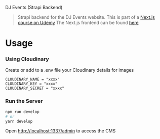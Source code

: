 DJ Events (Strapi Backend)

> Strapi backend for the DJ Events website. This is part of a [Next.js course on Udemy](https://www.udemy.com/course/nextjs-dev-to-deployment)
> The Next.js frontend can be found [here](https://github.com/mpbasto/next-app-frontend)

# Usage

### Using Cloudinary

Create or add to a .env file your Cloudinary details for images

```
CLOUDINARY_NAME = "xxxx"
CLOUDINARY_KEY = "xxxx"
CLOUDINARY_SECRET = "xxxx"
```

### Run the Server

```bash
npm run develop
# or
yarn develop
```

Open [http://localhost:1337/admin](http://localhost:1337/admin) to access the CMS
